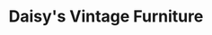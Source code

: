 ---
title: "Daisy's Vintage Furniture"
url: /kirby-cross/daisys-vintage-furniture/
shop: furniture
---